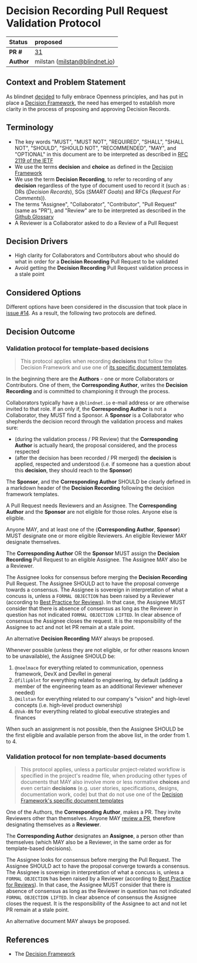 # Decision Recording Pull Request Validation Protocol

| Status     | proposed                                                        |
| :--------- | :-------------------------------------------------------------- |
| **PR #**   | [31](https://github.com/blindnet-io/openness-framework/pull/31) |
| **Author** | milstan (milstan@blindnet.io)                                   |

## Context and Problem Statement

As blindnet [decided](https://github.com/blindnet-io/devrel-management/issues/32) to fully embrace Openness principles, and has put in place a [Decision Framework](https://github.com/blindnet-io/openness-framework/tree/main/DecisionFramework), the need has emerged to establish more clarity in the process of proposing and approving Decision Records.

## Terminology

- The key words "MUST", "MUST NOT", "REQUIRED", "SHALL", "SHALL NOT", "SHOULD", "SHOULD NOT", "RECOMMENDED", "MAY", and "OPTIONAL" in this document are to be interpreted as described in [RFC 2119 of the IETF](https://datatracker.ietf.org/doc/html/rfc2119)
- We use the terms **decision** and **choice** as defined in the [Decision Framework](https://github.com/blindnet-io/openness-framework/tree/main/DecisionFramework)
- We use the term **Decision Recording**, to refer to recording of any **decision** regardless of the type of document used to record it (such as : DRs (_Decision Records_), SGs (_SMART Goals_) and RFCs (_Request For Comments_)).
- The terms "Assignee", "Collaborator", "Contributor", "Pull Request" (same as "PR"), and "Review" are to be interpreted as described in the [Github Glossary](https://docs.github.com/en/get-started/quickstart/github-glossary)
- A Reviewer is a Collaborator asked to do a Review of a Pull Request

## Decision Drivers

- High clarity for Collaborators and Contributors about who should do what in order for a **Decision Recording** Pull Request to be validated
- Avoid getting the **Decision Recording** Pull Request validation process in a stale point

## Considered Options

Different options have been considered in the discussion that took place in [issue #14](https://github.com/blindnet-io/openness-framework/issues/14). As a result, the following two protocols are defined.

## Decision Outcome

### Validation protocol for template-based decisions

> This protocol applies when recording **decisions** that follow the Decision Framework and use one of [its specific document templates](https://github.com/blindnet-io/openness-framework/tree/main/DecisionFramework#what-template-will-you-use).

In the beginning there are the **Authors** - one or more Collaborators or Contributors.
One of them, the **Corresponding Author**, writes the **Decision Recording** and is committed to championing it through the process.

Collaborators typically have a `@blindnet.io` e-mail address or are otherwise invited to that role.
If an only if, the **Corresponding Author** is not a Collaborator, they MUST find a Sponsor.
A **Sponsor** is a Collaborator who shepherds the decision record through the validation process and makes sure:

- (during the validation process / PR Review) that the **Corresponding Author** is actually heard, the proposal considered, and the process respected
- (after the decision has been recorded / PR merged) the **decision** is applied, respected and understood (i.e. if someone has a question about this **decision**, they should reach to the **Sponsor**)

The **Sponsor**, and the **Corresponding Author** SHOULD be clearly defined in a markdown header of the **Decision Recording** following the decision framework templates.

A Pull Request needs Reviewers and an Assignee.
The **Corresponding Author** and the **Sponsor** are not eligible for those roles. Anyone else is eligible.

Anyone MAY, and at least one of the {**Corresponding Author**, **Sponsor**} MUST designate one or more eligible Reviewers.
An eligible Reviewer MAY designate themselves.

The **Corresponding Author** OR the **Sponsor** MUST assign the **Decision Recording** Pull Request to an eligible Assignee.
The Assignee MAY also be a Reviewer.

The Assignee looks for consensus before merging the **Decision Recording** Pull Request.
The Assignee SHOULD act to have the proposal converge towards a consensus.
The Assignee is sovereign in interpretation of what a concuss is, unless a `FORMAL OBJECTION` has been raised by a Reviewer (according to [Best Practice for Reviews](https://github.com/blindnet-io/openness-framework/blob/main/docs/HOWTOs/PR-review.md#best-practice-for-reviews)).
In that case, the Assignee MUST consider that there is absence of consensus as long as the Reviewer in question has not indicated `FORMAL OBJECTION LIFTED`.
In clear absence of consensus the Assignee closes the request.
It is the responsibility of the Assignee to act and not let PR remain at a stale point.

An alternative **Decision Recording** MAY always be proposed.

Whenever possible (unless they are not eligible, or for other reasons known to be unavailable), the Assignee SHOULD be:

1. `@noelmace` for everything related to communication, openness framework, DevX and DevRel in general
2. `@filipblnt` for everything related to engineering, by default (adding a member of the engineering team as an additional Reviewer whenever needed)
3. `@milstan` for everything related to our company's "vision" and high-level concepts (i.e. high-level product ownership)
4. `@Vuk-BN` for everything related to global executive strategies and finances

When such an assignment is not possible, then the Assignee SHOULD be the first eligible and available person from the above list, in the order from 1. to 4.

### Validation protocol for non template-based documents

> This protocol applies, unless a particular project-related workflow is specified in the project's readme file, when producing other types of documents that MAY also involve more or less normative **choices** and even certain **decisions** (e.g. user stories, specifications, designs, documentation work, code) but that do not use one of the [Decision Framework's specific document templates](https://github.com/blindnet-io/openness-framework/tree/main/DecisionFramework#what-template-will-you-use)

One of the Authors, the **Corresponding Author**, makes a PR.
They invite Reviewers other than themselves.
Anyone MAY [review a PR](https://github.com/blindnet-io/openness-framework/blob/main/docs/HOWTOs/PR-review.md), therefore designating themselves as a **Reviewer**.

The **Corresponding Author** designates an **Assignee**, a person other than themselves (which MAY also be a Reviewer, in the same order as for template-based decisions).

The Assignee looks for consensus before merging the Pull Request.
The Assignee SHOULD act to have the proposal converge towards a consensus.
The Assignee is sovereign in interpretation of what a concuss is, unless a `FORMAL OBJECTION` has been raised by a Reviewer (according to [Best Practice for Reviews](https://github.com/blindnet-io/openness-framework/blob/main/docs/HOWTOs/PR-review.md#best-practice-for-reviews)).
In that case, the Assignee MUST consider that there is absence of consensus as long as the Reviewer in question has not indicated `FORMAL OBJECTION LIFTED`.
In clear absence of consensus the Assignee closes the request.
It is the responsibility of the Assignee to act and not let PR remain at a stale point.

An alternative document MAY always be proposed.

## References

- The [Decision Framework](https://github.com/blindnet-io/openness-framework/tree/main/DecisionFramework)
